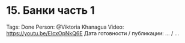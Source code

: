 # 15. Банки часть 1

Tags: Done
Person: @Viktoria Khanagua 
Video: https://youtu.be/EIcxOpNkQ6E
Дата готовности / публикации: … / …